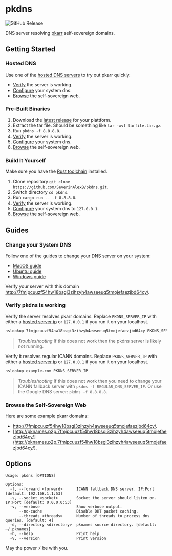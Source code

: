 # pkdns

![GitHub Release](https://img.shields.io/github/v/release/severinalexb/pkdns)


DNS server resolving [pkarr](https://github.com/nuhvi/pkarr) self-sovereign domains.

## Getting Started

### Hosted DNS

Use one of the [hosted DNS servers](./servers.txt) to try out pkarr quickly.

- [Verify](#verify-pkdns-is-working) the server is working.
- [Configure](#change-your-system-dns) your system dns.
- [Browse](#browse-the-self-sovereign-web) the self-sovereign web.


### Pre-Built Binaries
1. Download the [latest release](https://github.com/SeverinAlexB/pkdns/releases/latest/) for your plattform.
2. Extract the tar file. Should be something like `tar -xvf tarfile.tar.gz`.
3. Run `pkdns -f 8.8.8.8`.
4. [Verify](#verify-pkdns-is-working) the server is working.
5. [Configure](#change-your-system-dns) your system dns.
6. [Browse](#browse-the-self-sovereign-web) the self-sovereign web.


### Build It Yourself

Make sure you have the [Rust toolchain](https://rustup.rs/) installed.

1. Clone repository `git clone https://github.com/SeverinAlexB/pkdns.git`.
2. Switch directory `cd pkdns`.
3. Run `cargo run -- -f 8.8.8.8`.
4. [Verify](#verify-pkdns-is-working) the server is working.
6. [Configure](#change-your-system-dns) your system dns to `127.0.0.1`.
7. [Browse](#browse-the-self-sovereign-web) the self-sovereign web.


## Guides

### Change your System DNS

Follow one of the guides to change your DNS server on your system:
- [MacOS guide](https://support.apple.com/en-gb/guide/mac-help/mh14127)
- [Ubuntu guide](https://www.ionos.com/digitalguide/server/configuration/change-dns-server-on-ubuntu/)
- [Windows guide](https://www.windowscentral.com/how-change-your-pcs-dns-settings-windows-10)


Verify your server with this domain [http://7fmjpcuuzf54hw18bsgi3zihzyh4awseeuq5tmojefaezjbd64cy/](http://7fmjpcuuzf54hw18bsgi3zihzyh4awseeuq5tmojefaezjbd64cy/).

### Verify pkdns is working

Verify the server resolves pkarr domains.
Replace `PKDNS_SERVER_IP` with either a [hosted server ip](./servers.txt) or `127.0.0.1` if you run it on your localhost.

```bash 
nslookup 7fmjpcuuzf54hw18bsgi3zihzyh4awseeuq5tmojefaezjbd64cy PKDNS_SERVER_IP
```

> *Troubleshooting* If this does not work then the pkdns server is likely not running.

Verify it resolves regular ICANN domains. Replace `PKDNS_SERVER_IP` with either a [hosted server ip](./servers.txt) or `127.0.0.1` if you run it on your localhost.

```bash
nslookup example.com PKDNS_SERVER_IP
```

> *Troubleshooting* If this does not work then you need to change your ICANN fallback server with
> `pkdns -f REGULAR_DNS_SERVER_IP`. Or use the Google DNS server: `pkdns -f 8.8.8.8`.

### Browse the Self-Sovereign Web

Here are some example pkarr domains:

- [http://7fmjpcuuzf54hw18bsgi3zihzyh4awseeuq5tmojefaezjbd64cy/](http://7fmjpcuuzf54hw18bsgi3zihzyh4awseeuq5tmojefaezjbd64cy/).
- [http://pknames.p2p.7fmjpcuuzf54hw18bsgi3zihzyh4awseeuq5tmojefaezjbd64cy/](http://pknames.p2p.7fmjpcuuzf54hw18bsgi3zihzyh4awseeuq5tmojefaezjbd64cy/).

## Options

```
Usage: pkdns [OPTIONS]

Options:
  -f, --forward <forward>      ICANN fallback DNS server. IP:Port [default: 192.168.1.1:53]
  -s, --socket <socket>        Socket the server should listen on. IP:Port [default: 0.0.0.0:53]
  -v, --verbose                Show verbose output.
      --no-cache               Disable DHT packet caching.
      --threads <threads>      Number of threads to process dns queries. [default: 4]
  -d, --directory <directory>  pknames source directory. [default: ~/.pknames]
  -h, --help                   Print help
  -V, --version                Print version
```



May the power ⚡ be with you.